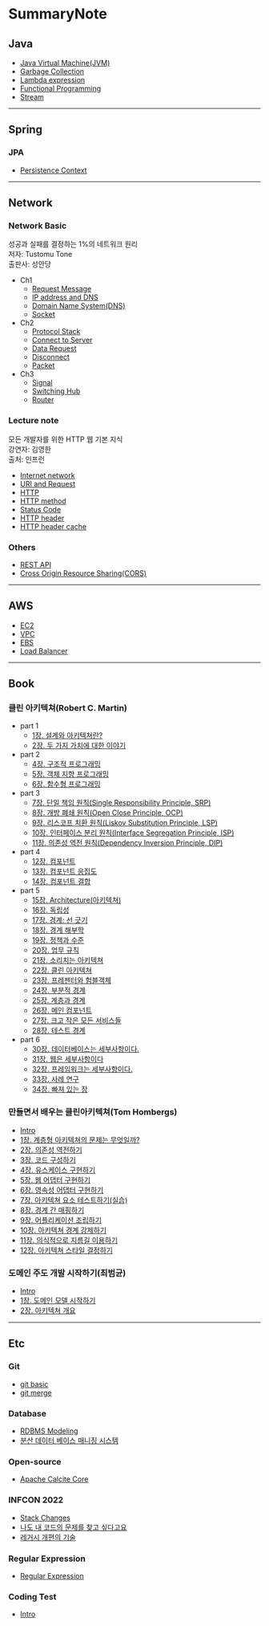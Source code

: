 # SummaryNote

## Java
- [Java Virtual Machine(JVM)](javanotes/JVM.md)
- [Garbage Collection](javanotes/GC.md)
- [Lambda expression](javanotes/Lambda.md)
- [Functional Programming](javanotes/FunctionalProgramming.md)
- [Stream](javanotes/Stream.md)

--- 
## Spring

### JPA
- [Persistence Context](JPA/Persistence.md)

--- 

## Network

### Network Basic

성공과 실패를 결정하는 1%의 네트워크 원리  
저자: Tustomu Tone  
출판사: 성안당

- Ch1
  - [Request Message](Network/network_basic/ch1/01_Request_Message.md)
  - [IP address and DNS](Network/network_basic/ch1/02_IP_address_and_DNS.md)
  - [Domain Name System(DNS)](Network/network_basic/ch1/03_DNS.md)
  - [Socket](Network/network_basic/ch1/04_Socket.md)
- Ch2
  - [Protocol Stack](Network/network_basic/ch2/01_Socket_and_protocol_stack.md)
  - [Connect to Server](Network/network_basic/ch2/02_Connect_to_server.md)
  - [Data Request](Network/network_basic/ch2/03_Data_Request.md)
  - [Disconnect](Network/network_basic/ch2/04_Disconnect.md)
  - [Packet](Network/network_basic/ch2/05_1_Packet.md)
- Ch3
  - [Signal](Network/network_basic/ch3/01_Signal.md)
  - [Switching Hub](Network/network_basic/ch3/02_Switching_Hub.md)
  - [Router](Network/network_basic/ch3/03_Router.md)

### Lecture note

모든 개발자를 위한 HTTP 웹 기본 지식  
강연자: 김영한   
출처: 인프런

- [Internet network](Network/lecture_note/01_Internet_network.md)
- [URI and Request](Network/lecture_note/02_URI_and_request.md)
- [HTTP](Network/lecture_note/03_http.md)
- [HTTP method](Network/lecture_note/04_http_method.md)
- [Status Code](Network/lecture_note/05_status_code.md)
- [HTTP header](Network/lecture_note/06_http_header.md)
- [HTTP header cache](Network/lecture_note/07_http_header_cache.md)

### Others

- [REST API](Network/others/REST.md)
- [Cross Origin Resource Sharing(CORS)](Network/others/CORS.md)

---

## AWS

- [EC2](aws/ec2.md)
- [VPC](aws/vpc.md)
- [EBS](aws/ebs.md)
- [Load Balancer](aws/lb.md)

---

## Book

### 클린 아키텍쳐(Robert C. Martin)

- part 1
  - [1장. 설계와 아키텍쳐란?](book/CleanArchitecture/part1/ch1.md)
  - [2장. 두 가지 가치에 대한 이야기](book/CleanArchitecture/part1/ch2.md)
- part 2
  - [4장. 구조적 프로그래밍](book/CleanArchitecture/part2/ch4.md)
  - [5장. 객체 지향 프로그래밍](book/CleanArchitecture/part2/ch5.md)
  - [6장. 함수형 프로그래밍](book/CleanArchitecture/part2/ch6.md)
- part 3
  - [7장. 단일 책임 원칙(Single Responsibility Principle, SRP)](book/CleanArchitecture/part3/ch7.md)
  - [8장. 개방 폐쇄 원칙(Open Close Principle, OCP)](book/CleanArchitecture/part3/ch8.md)
  - [9장. 리스코프 치환 원칙(Liskov Substitution Principle, LSP)](book/CleanArchitecture/part3/ch9.md)
  - [10장. 인터페이스 분리 원칙(Interface Segregation Principle, ISP)](book/CleanArchitecture/part3/ch10.md)
  - [11장. 의존성 역전 원칙(Dependency Inversion Principle, DIP)](book/CleanArchitecture/part3/ch11.md)
- part 4
  - [12장. 컴포넌트](book/CleanArchitecture/part4/ch12.md)
  - [13장. 컴포넌트 응집도](book/CleanArchitecture/part4/ch12.md)
  - [14장. 컴포넌트 결합](book/CleanArchitecture/part4/ch12.md)
- part 5
  - [15장. Architecture(아키텍쳐)](book/CleanArchitecture/part5/ch15.md)
  - [16장. 독립성](book/CleanArchitecture/part5/ch16.md)
  - [17장. 경계: 선 긋기](book/CleanArchitecture/part5/ch17.md)
  - [18장. 경계 해부학](book/CleanArchitecture/part5/ch18.md)
  - [19장. 정책과 수준](book/CleanArchitecture/part5/ch19.md)
  - [20장. 업무 규칙](book/CleanArchitecture/part5/ch20.md)
  - [21장. 소리치는 아키텍쳐](book/CleanArchitecture/part5/ch21.md)
  - [22장. 클린 아키텍쳐](book/CleanArchitecture/part5/ch22.md)
  - [23장. 프레젠터와 험블객체](book/CleanArchitecture/part5/ch23.md)
  - [24장. 부분적 경계](book/CleanArchitecture/part5/ch24.md)
  - [25장. 계층과 경계](book/CleanArchitecture/part5/ch25.md)
  - [26장. 메인 컴포넌트](book/CleanArchitecture/part5/ch26.md)
  - [27장. 크고 작은 모든 서비스들](book/CleanArchitecture/part5/ch27.md)
  - [28장. 테스트 경계](book/CleanArchitecture/part5/ch28.md)
- part 6
  - [30장. 데이터베이스는 세부사항이다.](book/CleanArchitecture/part6/ch30.md)
  - [31장. 웹은 세부사항이다](book/CleanArchitecture/part6/ch31.md)
  - [32장. 프레임워크는 세부사항이다.](book/CleanArchitecture/part6/ch32.md)
  - [33장. 사례 연구](book/CleanArchitecture/part6/ch33.md)
  - [34장. 빠져 있는 장](book/CleanArchitecture/part6/ch34.md)
  
### 만들면서 배우는 클린아키텍쳐(Tom Hombergs)

- [Intro](book/BuildCleanArchitecture/doc/intro.md)
- [1장. 계층형 아키텍쳐의 문제는 무엇일까?](book/BuildCleanArchitecture/doc/ch1.md)
- [2장. 의존성 역전하기](book/BuildCleanArchitecture/doc/ch2.md)
- [3장. 코드 구성하기](book/BuildCleanArchitecture/doc/ch3.md)
- [4장. 유스케이스 구현하기](book/BuildCleanArchitecture/doc/ch4.md)
- [5장. 웹 어댑터 구현하기](book/BuildCleanArchitecture/doc/ch5.md)
- [6장. 영속성 어댑터 구현하기](book/BuildCleanArchitecture/doc/ch6.md)
- [7장. 아키텍쳐 요소 테스트하기(실습)](book/BuildCleanArchitecture/doc/ch7.md)
- [8장. 경계 간 매핑하기](book/BuildCleanArchitecture/doc/ch8.md)
- [9장. 어플리케이션 조립하기](book/BuildCleanArchitecture/doc/ch9.md)
- [10장. 아키텍쳐 경계 강제하기](book/BuildCleanArchitecture/doc/ch10.md)
- [11장. 의식적으로 지름길 이용하기](book/BuildCleanArchitecture/doc/ch11.md)
- [12장. 아키텍쳐 스타일 결정하기](book/BuildCleanArchitecture/doc/ch12.md)

### 도메인 주도 개발 시작하기(최범균)

- [Intro](book/DDDStart/intro.md)
- [1장. 도메인 모델 시작하기](book/DDDStart/ch1.md)
- [2장. 아키텍쳐 개요](book/DDDStart/ch2.md)

---
## Etc

### Git
  - [git basic](etc/Git/git_basic.md)
  - [git merge](etc/Git/merge_method.md)

### Database
  - [RDBMS Modeling](etc/database/RDBMS_Modeling.md) 
  - [분산 데이터 베이스 매니징 시스템](etc/database/Distributed-Database-Manger-System.md)

### Open-source
- [Apache Calcite Core](etc/ApacheCalcite/core.md)

### INFCON 2022
- [Stack Changes](etc/Infcon2022/StackChanges.md)
- [나도 내 코드의 문제를 찾고 싶다고요](etc/Infcon2022/FindProblem.md)
- [레거시 개편의 기술](etc/Infcon2022/Legacy.md)

### Regular Expression
- [Regular Expression](etc/RegEx/RegularExpression.md)

### Coding Test

- [Intro](etc/CodingTest/intro/intro.md)